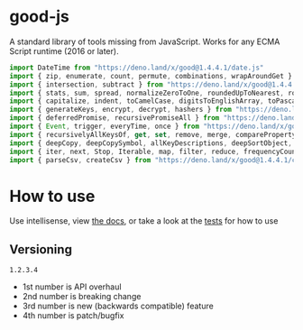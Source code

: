 # good-js

A standard library of tools missing from JavaScript. Works for any ECMA Script runtime (2016 or later).

```js
import DateTime from "https://deno.land/x/good@1.4.4.1/date.js"
import { zip, enumerate, count, permute, combinations, wrapAroundGet } from "https://deno.land/x/good@1.4.4.1/array.js"
import { intersection, subtract } from "https://deno.land/x/good@1.4.4.1/set.js"
import { stats, sum, spread, normalizeZeroToOne, roundedUpToNearest, roundedDownToNearest } from "https://deno.land/x/good@1.4.4.1/math.js"
import { capitalize, indent, toCamelCase, digitsToEnglishArray, toPascalCase, toKebabCase, toSnakeCase, toScreamingtoKebabCase, toScreamingtoSnakeCase, toRepresentation, toString, regex, escapeRegexMatch, escapeRegexReplace, extractFirst, isValidIdentifier } from "https://deno.land/x/good@1.4.4.1/string.js"
import { generateKeys, encrypt, decrypt, hashers } from "https://deno.land/x/good@1.4.4.1/encryption.js"
import { deferredPromise, recursivePromiseAll } from "https://deno.land/x/good@1.4.4.1/async.js"
import { Event, trigger, everyTime, once } from "https://deno.land/x/good@1.4.4.1/events.js"
import { recursivelyAllKeysOf, get, set, remove, merge, compareProperty } from "https://deno.land/x/good@1.4.4.1/object.js"
import { deepCopy, deepCopySymbol, allKeyDescriptions, deepSortObject, shallowSortObject, isGeneratorType,isAsyncIterable, isSyncIterable, isTechnicallyIterable, isSyncIterableObjectOrContainer, allKeys } from "https://deno.land/x/good@1.4.4.1/value.js"
import { iter, next, Stop, Iterable, map, filter, reduce, frequencyCount, zip, count, enumerate, permute, combinations, slices, asyncIteratorToList, concurrentlyTransform, forkBy } from "https://deno.land/x/good@1.4.4.1/iterable.js"
import { parseCsv, createCsv } from "https://deno.land/x/good@1.4.4.1/csv.js"
```


# How to use

Use intellisense, view [the docs](https://deno.land/x/good?doc), or take a look at the [tests](https://github.com/jeff-hykin/good-js/tree/master/tests) for how to use

## Versioning

`1.2.3.4`
- 1st number is API overhaul
- 2nd number is breaking change
- 3rd number is new (backwards compatible) feature 
- 4th number is patch/bugfix